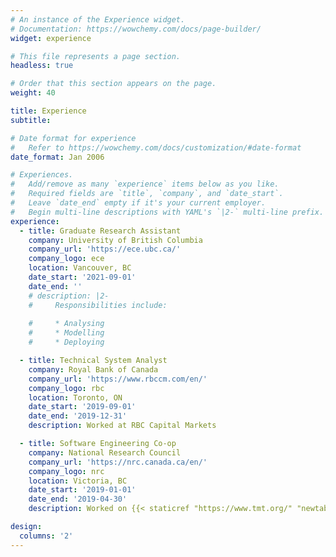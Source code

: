 ```yaml
---
# An instance of the Experience widget.
# Documentation: https://wowchemy.com/docs/page-builder/
widget: experience

# This file represents a page section.
headless: true

# Order that this section appears on the page.
weight: 40

title: Experience
subtitle:

# Date format for experience
#   Refer to https://wowchemy.com/docs/customization/#date-format
date_format: Jan 2006

# Experiences.
#   Add/remove as many `experience` items below as you like.
#   Required fields are `title`, `company`, and `date_start`.
#   Leave `date_end` empty if it's your current employer.
#   Begin multi-line descriptions with YAML's `|2-` multi-line prefix.
experience:
  - title: Graduate Research Assistant
    company: University of British Columbia
    company_url: 'https://ece.ubc.ca/'
    company_logo: ece
    location: Vancouver, BC
    date_start: '2021-09-01'
    date_end: ''
    # description: |2-
    #     Responsibilities include:
        
    #     * Analysing
    #     * Modelling
    #     * Deploying

  - title: Technical System Analyst
    company: Royal Bank of Canada
    company_url: 'https://www.rbccm.com/en/'
    company_logo: rbc
    location: Toronto, ON
    date_start: '2019-09-01'
    date_end: '2019-12-31'
    description: Worked at RBC Capital Markets

  - title: Software Engineering Co-op
    company: National Research Council
    company_url: 'https://nrc.canada.ca/en/'
    company_logo: nrc
    location: Victoria, BC
    date_start: '2019-01-01'
    date_end: '2019-04-30'
    description: Worked on {{< staticref "https://www.tmt.org/" "newtab" >}} Thirty Meter Telescope {{< /staticref >}} real time controler. 

design:
  columns: '2'
---
```

